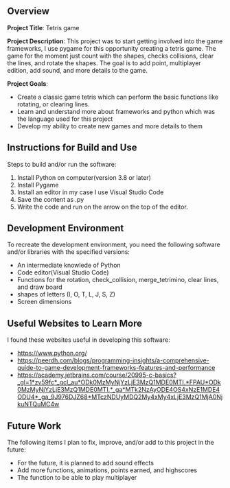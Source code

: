 ## Overview

**Project Title**: Tetris game

**Project Description**: This project was to start getting involved into the game frameworks, I use pygame for this opportunity creating a tetris game. The game for the moment just count with the shapes, checks collisions, clear the lines, and rotate the shapes. The goal is to add point, multiplayer edition, add sound, and more details to the game. 
 
**Project Goals**: 
* Create a classic game tetris which can perform the basic functions like rotating, or clearing lines.
* Learn and understand more about frameworks and python which was the language used for this project
* Develop my ability to create new games and more details to them

## Instructions for Build and Use

Steps to build and/or run the software:

1. Install Python on computer(version 3.8 or later)
2. Install Pygame
3. Install an editor in my case I use Visual Studio Code  
4. Save the content as .py
5. Write the code and run on the arrow on the top of the editor. 

## Development Environment 

To recreate the development environment, you need the following software and/or libraries with the specified versions:

* An intermediate knowlede of Python
* Code editor(Visual Studio Code)
* Functions for the rotation, check_collision, merge_tetrimino, clear lines, and draw board
* shapes of letters (I, O, T, L, J, S, Z)
* Screen dimensions

## Useful Websites to Learn More

I found these websites useful in developing this software:

* https://www.python.org/
* https://peerdh.com/blogs/programming-insights/a-comprehensive-guide-to-game-development-frameworks-features-and-performance
* https://academy.jetbrains.com/course/20995-c-basics?_gl=1*zv59fc*_gcl_au*ODk0MzMyNjYzLjE3MzQ1MDE0MTI.*FPAU*ODk0MzMyNjYzLjE3MzQ1MDE0MTI.*_ga*MTk2NzAyODE4OS4xNzE1MDE4ODU4*_ga_9J976DJZ68*MTczNDUyMDQ2My4xMy4xLjE3MzQ1MjA0NjkuNTQuMC4w

## Future Work

The following items I plan to fix, improve, and/or add to this project in the future:

* For the future, it is planned to add sound effects
* Add more functions, animations, points earned, and highscores 
* The function to be able to play multiplayer 
